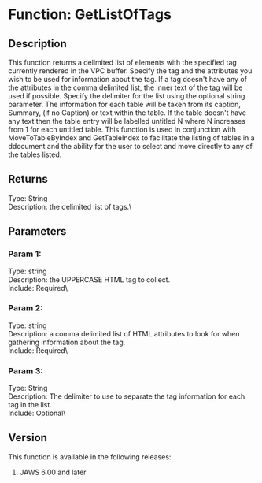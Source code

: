 # Function: GetListOfTags

## Description

This function returns a delimited list of elements with the specified
tag currently rendered in the VPC buffer. Specify the tag and the
attributes you wish to be used for information about the tag. If a tag
doesn\'t have any of the attributes in the comma delimited list, the
inner text of the tag will be used if possible. Specify the delimiter
for the list using the optional string parameter. The information for
each table will be taken from its caption, Summary, (if no Caption) or
text within the table. If the table doesn\'t have any text then the
table entry will be labelled untitled N where N increases from 1 for
each untitled table. This function is used in conjunction with
MoveToTableByIndex and GetTableIndex to facilitate the listing of tables
in a ddocument and the ability for the user to select and move directly
to any of the tables listed.

## Returns

Type: String\
Description: the delimited list of tags.\

## Parameters

### Param 1:

Type: string\
Description: the UPPERCASE HTML tag to collect.\
Include: Required\

### Param 2:

Type: string\
Description: a comma delimited list of HTML attributes to look for when
gathering information about the tag.\
Include: Required\

### Param 3:

Type: String\
Description: The delimiter to use to separate the tag information for
each tag in the list.\
Include: Optional\

## Version

This function is available in the following releases:

1.  JAWS 6.00 and later
